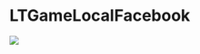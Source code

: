 # LTGameLocalFacebook
[![](https://jitpack.io/v/muyishuangfeng/LTGameLocalFacebook.svg)](https://jitpack.io/#muyishuangfeng/LTGameLocalFacebook)
